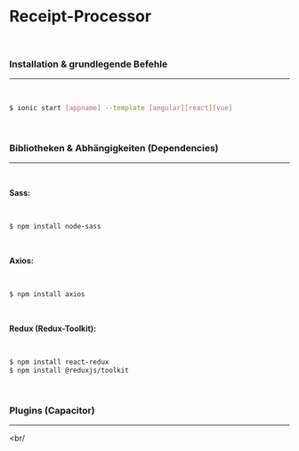 # Receipt-Processor

<br/>

### Installation & grundlegende Befehle

<hr/>

<br/>

```bash
$ ionic start [appname] --template [angular][react][vue]
```

<br/>

### Bibliotheken & Abhängigkeiten (Dependencies)

<hr/>

<br/>

**Sass:**

<br/>

```bash
$ npm install node-sass
```

<br/>

**Axios:**

<br/>

```bash
$ npm install axios
```

<br/>

**Redux (Redux-Toolkit):**

<br/>

```bash
$ npm install react-redux
$ npm install @reduxjs/toolkit
```

<br/>

### Plugins (Capacitor)

<hr/>

<br/